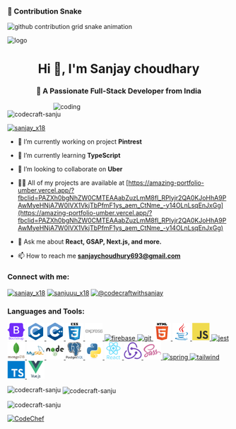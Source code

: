 ### 🐍 Contribution Snake

<picture>
  <source
    media="(prefers-color-scheme: dark)"
    srcset="https://raw.githubusercontent.com/codecraft-sanju/codecraft-sanju/output/github-contribution-grid-snake-dark.svg"
  />
  <source
    media="(prefers-color-scheme: light)"
    srcset="https://raw.githubusercontent.com/codecraft-sanju/codecraft-sanju/output/github-contribution-grid-snake.svg"
  />
  <img
    alt="github contribution grid snake animation"
    src="https://raw.githubusercontent.com/codecraft-sanju/codecraft-sanju/output/github-contribution-grid-snake.svg"
  />
</picture>







![logo](https://github.com/codecraft-sanju/codecraft-sanju/blob/main/bannergit.png)
<h1 align="center">Hi 👋, I'm Sanjay choudhary</h1>
<h3 align="center">🚀 A Passionate Full-Stack Developer from India</h3>


<img align="right" alt="coding" width="400" src="https://i.pinimg.com/originals/dc/6a/94/dc6a94c02dddd1aede9a19e3f07e2326.jpg"/>


<p align="left"> <img src="https://komarev.com/ghpvc/?username=codecraft-sanju&label=Profile%20views&color=0e75b6&style=flat" alt="codecraft-sanju" /> </p>

<p align="left"> <a href="https://twitter.com/sanjay_x18" target="blank"><img src="https://img.shields.io/twitter/follow/sanjay_x18?logo=twitter&style=for-the-badge" alt="sanjay_x18" /></a> </p>

- 🔭 I’m currently working on project **Pintrest**

- 🌱 I’m currently learning **TypeScript**

- 👯 I’m looking to collaborate on **Uber**

- 👨‍💻 All of my projects are available at [https://amazing-portfolio-umber.vercel.app/?fbclid=PAZXh0bgNhZW0CMTEAAabZuzLmM8fl_RPlyjr2QA0KJoHhA9PAwMyeHNjA7W0IVX1VkjTbPfmF1ys_aem_CtNme_-y14OLnLsqEnJxGg](https://amazing-portfolio-umber.vercel.app/?fbclid=PAZXh0bgNhZW0CMTEAAabZuzLmM8fl_RPlyjr2QA0KJoHhA9PAwMyeHNjA7W0IVX1VkjTbPfmF1ys_aem_CtNme_-y14OLnLsqEnJxGg)

- 💬 Ask me about **React, GSAP, Next.js, and more.**

- 📫 How to reach me **sanjaychoudhury693@gmail.com**

<h3 align="left">Connect with me:</h3>
<p align="left">
<a href="https://twitter.com/sanjay_x18" target="blank"><img align="center" src="https://raw.githubusercontent.com/rahuldkjain/github-profile-readme-generator/master/src/images/icons/Social/twitter.svg" alt="sanjay_x18" height="30" width="40" /></a>
<a href="https://instagram.com/sanjuuu_x18" target="blank"><img align="center" src="https://raw.githubusercontent.com/rahuldkjain/github-profile-readme-generator/master/src/images/icons/Social/instagram.svg" alt="sanjuuu_x18" height="30" width="40" /></a>
<a href="https://www.youtube.com/c/@codecraftwithsanjay" target="blank"><img align="center" src="https://raw.githubusercontent.com/rahuldkjain/github-profile-readme-generator/master/src/images/icons/Social/youtube.svg" alt="@codecraftwithsanjay" height="30" width="40" /></a>
</p>

<h3 align="left">Languages and Tools:</h3>
<p align="left"> <a href="https://getbootstrap.com" target="_blank" rel="noreferrer"> <img src="https://raw.githubusercontent.com/devicons/devicon/master/icons/bootstrap/bootstrap-plain-wordmark.svg" alt="bootstrap" width="40" height="40"/> </a> <a href="https://www.cprogramming.com/" target="_blank" rel="noreferrer"> <img src="https://raw.githubusercontent.com/devicons/devicon/master/icons/c/c-original.svg" alt="c" width="40" height="40"/> </a> <a href="https://www.w3schools.com/cpp/" target="_blank" rel="noreferrer"> <img src="https://raw.githubusercontent.com/devicons/devicon/master/icons/cplusplus/cplusplus-original.svg" alt="cplusplus" width="40" height="40"/> </a> <a href="https://www.w3schools.com/css/" target="_blank" rel="noreferrer"> <img src="https://raw.githubusercontent.com/devicons/devicon/master/icons/css3/css3-original-wordmark.svg" alt="css3" width="40" height="40"/> </a> <a href="https://expressjs.com" target="_blank" rel="noreferrer"> <img src="https://raw.githubusercontent.com/devicons/devicon/master/icons/express/express-original-wordmark.svg" alt="express" width="40" height="40"/> </a> <a href="https://firebase.google.com/" target="_blank" rel="noreferrer"> <img src="https://www.vectorlogo.zone/logos/firebase/firebase-icon.svg" alt="firebase" width="40" height="40"/> </a> <a href="https://git-scm.com/" target="_blank" rel="noreferrer"> <img src="https://www.vectorlogo.zone/logos/git-scm/git-scm-icon.svg" alt="git" width="40" height="40"/> </a> <a href="https://www.w3.org/html/" target="_blank" rel="noreferrer"> <img src="https://raw.githubusercontent.com/devicons/devicon/master/icons/html5/html5-original-wordmark.svg" alt="html5" width="40" height="40"/> </a> <a href="https://www.java.com" target="_blank" rel="noreferrer"> <img src="https://raw.githubusercontent.com/devicons/devicon/master/icons/java/java-original.svg" alt="java" width="40" height="40"/> </a> <a href="https://developer.mozilla.org/en-US/docs/Web/JavaScript" target="_blank" rel="noreferrer"> <img src="https://raw.githubusercontent.com/devicons/devicon/master/icons/javascript/javascript-original.svg" alt="javascript" width="40" height="40"/> </a> <a href="https://jestjs.io" target="_blank" rel="noreferrer"> <img src="https://www.vectorlogo.zone/logos/jestjsio/jestjsio-icon.svg" alt="jest" width="40" height="40"/> </a> <a href="https://www.mongodb.com/" target="_blank" rel="noreferrer"> <img src="https://raw.githubusercontent.com/devicons/devicon/master/icons/mongodb/mongodb-original-wordmark.svg" alt="mongodb" width="40" height="40"/> </a> <a href="https://www.mysql.com/" target="_blank" rel="noreferrer"> <img src="https://raw.githubusercontent.com/devicons/devicon/master/icons/mysql/mysql-original-wordmark.svg" alt="mysql" width="40" height="40"/> </a> <a href="https://nodejs.org" target="_blank" rel="noreferrer"> <img src="https://raw.githubusercontent.com/devicons/devicon/master/icons/nodejs/nodejs-original-wordmark.svg" alt="nodejs" width="40" height="40"/> </a> <a href="https://www.postgresql.org" target="_blank" rel="noreferrer"> <img src="https://raw.githubusercontent.com/devicons/devicon/master/icons/postgresql/postgresql-original-wordmark.svg" alt="postgresql" width="40" height="40"/> </a> <a href="https://www.python.org" target="_blank" rel="noreferrer"> <img src="https://raw.githubusercontent.com/devicons/devicon/master/icons/python/python-original.svg" alt="python" width="40" height="40"/> </a> <a href="https://reactjs.org/" target="_blank" rel="noreferrer"> <img src="https://raw.githubusercontent.com/devicons/devicon/master/icons/react/react-original-wordmark.svg" alt="react" width="40" height="40"/> </a> <a href="https://redux.js.org" target="_blank" rel="noreferrer"> <img src="https://raw.githubusercontent.com/devicons/devicon/master/icons/redux/redux-original.svg" alt="redux" width="40" height="40"/> </a> <a href="https://sass-lang.com" target="_blank" rel="noreferrer"> <img src="https://raw.githubusercontent.com/devicons/devicon/master/icons/sass/sass-original.svg" alt="sass" width="40" height="40"/> </a> <a href="https://spring.io/" target="_blank" rel="noreferrer"> <img src="https://www.vectorlogo.zone/logos/springio/springio-icon.svg" alt="spring" width="40" height="40"/> </a> <a href="https://tailwindcss.com/" target="_blank" rel="noreferrer"> <img src="https://www.vectorlogo.zone/logos/tailwindcss/tailwindcss-icon.svg" alt="tailwind" width="40" height="40"/> </a> <a href="https://www.typescriptlang.org/" target="_blank" rel="noreferrer"> <img src="https://raw.githubusercontent.com/devicons/devicon/master/icons/typescript/typescript-original.svg" alt="typescript" width="40" height="40"/> </a> <a href="https://vuejs.org/" target="_blank" rel="noreferrer"> <img src="https://raw.githubusercontent.com/devicons/devicon/master/icons/vuejs/vuejs-original-wordmark.svg" alt="vuejs" width="40" height="40"/> </a> </p>

<p><img align="left" src="https://github-readme-stats.vercel.app/api/top-langs?username=codecraft-sanju&show_icons=true&locale=en&layout=compact" alt="codecraft-sanju" /></p>

<p>&nbsp;<img align="center" src="https://github-readme-stats.vercel.app/api?username=codecraft-sanju&show_icons=true&locale=en" alt="codecraft-sanju" /></p>

<p><img align="center" src="https://github-readme-streak-stats.herokuapp.com/?user=codecraft-sanju&" alt="codecraft-sanju" /></p>

[![CodeChef](https://img.shields.io/badge/CodeChef-%23F5A623.svg?style=for-the-badge&logo=codechef&logoColor=white)](https://www.codechef.com/users/sanjuch_18) 
